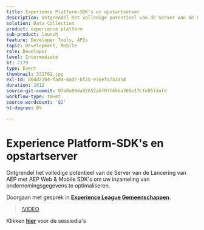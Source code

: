 ```yaml
---
title: Experience Platform-SDK's en opstartserver
description: Ontgrendel het volledige potentieel van de Server van de Lancering van AEP met AEP Web & Mobile SDK's om uw inzameling van ondernemingsgegevens te optimaliseren. Deze sessie is afgeleverd als onderdeel van de Adobe Developers Live Content-gebeurtenis.
solution: Data Collection
product: experience platform
sub-product: launch
feature: Developer Tools, APIs
topic: Development, Mobile
role: Developer
level: Intermediate
kt: 7179
type: Event
thumbnail: 331761.jpg
exl-id: 86dd2104-fad4-4ad7-bf25-e76efa753a5d
duration: 1612
source-git-commit: 07a0a88da92652a6f07f65ba369e17cfe85fdafd
workflow-type: tm+mt
source-wordcount: '82'
ht-degree: 0%

---
```


# Experience Platform-SDK&#39;s en opstartserver

Ontgrendel het volledige potentieel van de Server van de Lancering van AEP met AEP Web &amp; Mobile SDK&#39;s om uw inzameling van ondernemingsgegevens te optimaliseren.

Doorgaan met gesprek in **[Experience League Gemeenschappen](https://adobe.ly/36Yd3v6)**.

>[!VIDEO](https://video.tv.adobe.com/v/331761/?quality=12&learn=on&hidetitle=true)

Klikken **[hier](/help/adobe-developers-live/assets/experience-platform-sdk-launch.pdf)** voor de sessiedia&#39;s
